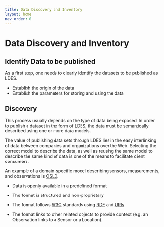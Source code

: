 ```yaml
---
title: Data Discovery and Inventory
layout: home
nav_order: 0
---
```


# Data Discovery and Inventory

## Identify Data to be published

As a first step, one needs to clearly identify the datasets to be published as LDES.

- Establish the origin of the data
- Establish the parameters for storing and using the data

## Discovery

This process usually depends on the type of data being exposed. In order to publish a dataset in the form of LDES, the data must be semantically described using one or more data models.

The value of publishing data sets through LDES lies in the easy interlinking of data between companies and organizations over the Web. Selecting the correct model to describe the data, as well as reusing the same model to describe the same kind of data is one of the means to facilitate client consumers.

An example of a domain-specific model describing sensors, measurements, and observations is [OSLO](https://www.vlaanderen.be/digitaal-vlaanderen/onze-oplossingen/oslo).

- Data is openly available in a predefined format

- The format is structured and non-proprietary

- The format follows [W3C](https://en.wikipedia.org/wiki/World_Wide_Web_Consortium) standards using [RDF](https://en.wikipedia.org/wiki/Resource_Description_Framework) and [URIs](https://en.wikipedia.org/wiki/Uniform_Resource_Identifier)

- The format links to other related objects to provide context (e.g. an Observation links to a Sensor or a Location).